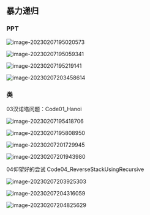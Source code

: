 ##  暴力递归
### PPT

![image-20230207195020573](F:\wangjilin\code\algorithm\src\main\java\com\example\algorithm\elementary_1\code11\image\第十一节01.png)

![image-20230207195059341](F:\wangjilin\code\algorithm\src\main\java\com\example\algorithm\elementary_1\code11\image\第十一节02.png)

![image-20230207195219141](F:\wangjilin\code\algorithm\src\main\java\com\example\algorithm\elementary_1\code11\image\第十一节03.png)

![image-20230207203458614](F:\wangjilin\code\algorithm\src\main\java\com\example\algorithm\elementary_1\code11\image\第十一节04.png)

### 类

03汉诺塔问题：Code01_Hanoi

![image-20230207195418706](F:\wangjilin\code\algorithm\src\main\java\com\example\algorithm\elementary_1\code11\image\第十一节03_汉诺塔01.png)

![image-20230207195808950](F:\wangjilin\code\algorithm\src\main\java\com\example\algorithm\elementary_1\code11\image\第十一节03_汉诺塔02.png)

![image-20230207201729945](F:\wangjilin\code\algorithm\src\main\java\com\example\algorithm\elementary_1\code11\image\第十一节03_汉诺塔03.png)

![image-20230207201943980](F:\wangjilin\code\algorithm\src\main\java\com\example\algorithm\elementary_1\code11\image\第十一节03_汉诺塔04.png)

04仰望好的尝试 Code04_ReverseStackUsingRecursive

![image-20230207203925303](F:\wangjilin\code\algorithm\src\main\java\com\example\algorithm\elementary_1\code11\image\第十一节04_仰望.png)

![image-20230207204316059](F:\wangjilin\code\algorithm\src\main\java\com\example\algorithm\elementary_1\code11\image\第十一节04_仰01.png)

![image-20230207204825629](F:\wangjilin\code\algorithm\src\main\java\com\example\algorithm\elementary_1\code11\image\第十一节04_仰02.png)